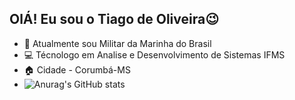 ## OlÁ! Eu sou o Tiago de Oliveira😉

- 👮‍ Atualmente sou Militar da Marinha do Brasil
- 💻 Técnologo em Analise e Desenvolvimento de Sistemas IFMS
- 🏠 Cidade - Corumbá-MS
- ![Anurag's GitHub stats](https://github-readme-stats.vercel.app/api?username=TIAGODEOVM22&show_icons=true)
